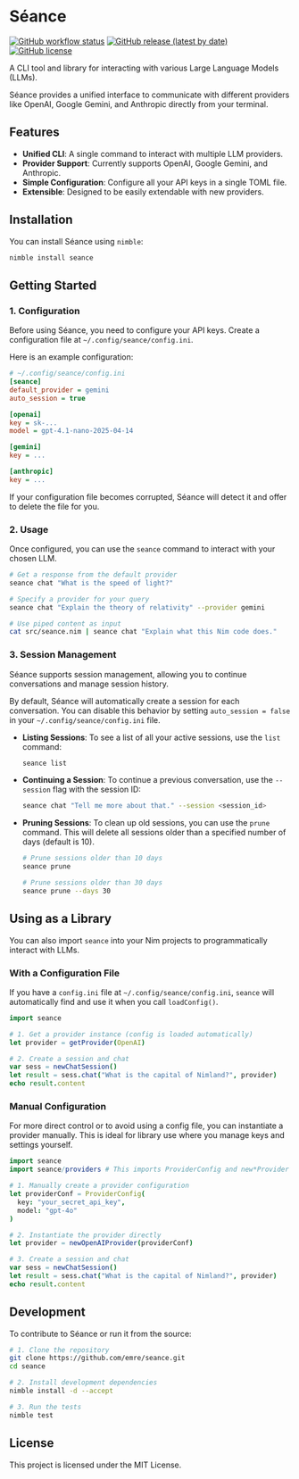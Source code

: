 # Séance

[![GitHub workflow status](https://github.com/esafak/seance/actions/workflows/release.yml/badge.svg)](https://github.com/esafak/seance/actions/workflows/release.yml)
[![GitHub release (latest by date)](https://img.shields.io/github/v/release/esafak/seance)](https://github.com/emre/seance/releases)
[![GitHub license](https://img.shields.io/github/license/esafak/seance)](LICENSE)

A CLI tool and library for interacting with various Large Language Models (LLMs).

Séance provides a unified interface to communicate with different providers like OpenAI, Google Gemini, and Anthropic directly from your terminal.

## Features

- **Unified CLI**: A single command to interact with multiple LLM providers.
- **Provider Support**: Currently supports OpenAI, Google Gemini, and Anthropic.
- **Simple Configuration**: Configure all your API keys in a single TOML file.
- **Extensible**: Designed to be easily extendable with new providers.

## Installation

You can install Séance using `nimble`:

```bash
nimble install seance
```

## Getting Started

### 1. Configuration

Before using Séance, you need to configure your API keys. Create a configuration file at `~/.config/seance/config.ini`.

Here is an example configuration:

```ini
# ~/.config/seance/config.ini
[seance]
default_provider = gemini
auto_session = true

[openai]
key = sk-...
model = gpt-4.1-nano-2025-04-14

[gemini]
key = ...

[anthropic]
key = ...
```

If your configuration file becomes corrupted, Séance will detect it and offer to delete the file for you.

### 2. Usage

Once configured, you can use the `seance` command to interact with your chosen LLM.

```bash
# Get a response from the default provider
seance chat "What is the speed of light?"

# Specify a provider for your query
seance chat "Explain the theory of relativity" --provider gemini

# Use piped content as input
cat src/seance.nim | seance chat "Explain what this Nim code does."
```

### 3. Session Management

Séance supports session management, allowing you to continue conversations and manage session history.

By default, Séance will automatically create a session for each conversation. You can disable this behavior by setting `auto_session = false` in your `~/.config/seance/config.ini` file.

- **Listing Sessions**: To see a list of all your active sessions, use the `list` command:

  ```bash
  seance list
  ```

- **Continuing a Session**: To continue a previous conversation, use the `--session` flag with the session ID:

  ```bash
  seance chat "Tell me more about that." --session <session_id>
  ```

- **Pruning Sessions**: To clean up old sessions, you can use the `prune` command. This will delete all sessions older than a specified number of days (default is 10).

  ```bash
  # Prune sessions older than 10 days
  seance prune

  # Prune sessions older than 30 days
  seance prune --days 30
  ```

## Using as a Library

You can also import `seance` into your Nim projects to programmatically interact with LLMs.

### With a Configuration File

If you have a `config.ini` file at `~/.config/seance/config.ini`, `seance` will automatically find and use it when you call `loadConfig()`.

```nim
import seance

# 1. Get a provider instance (config is loaded automatically)
let provider = getProvider(OpenAI)

# 2. Create a session and chat
var sess = newChatSession()
let result = sess.chat("What is the capital of Nimland?", provider)
echo result.content
```

### Manual Configuration

For more direct control or to avoid using a config file, you can instantiate a provider manually. This is ideal for library use where you manage keys and settings yourself.

```nim
import seance
import seance/providers # This imports ProviderConfig and new*Provider functions

# 1. Manually create a provider configuration
let providerConf = ProviderConfig(
  key: "your_secret_api_key",
  model: "gpt-4o"
)

# 2. Instantiate the provider directly
let provider = newOpenAIProvider(providerConf)

# 3. Create a session and chat
var sess = newChatSession()
let result = sess.chat("What is the capital of Nimland?", provider)
echo result.content
```

## Development

To contribute to Séance or run it from the source:

```bash
# 1. Clone the repository
git clone https://github.com/emre/seance.git
cd seance

# 2. Install development dependencies
nimble install -d --accept

# 3. Run the tests
nimble test
```

## License

This project is licensed under the MIT License.
